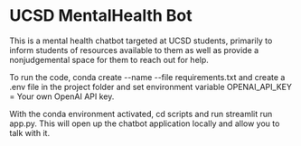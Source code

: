 # UCSD MentalHealth Bot

This is a mental health chatbot targeted at UCSD students, primarily to inform students of resources available to them as well as provide a nonjudgemental space for them to reach out for help. 

To run the code, conda create --name --file requirements.txt and create a .env file in the project folder and set environment variable OPENAI_API_KEY = Your own OpenAI API key.

With the conda environment activated, cd scripts and run streamlit run app.py. This will open up the chatbot application locally and allow you to talk with it. 
